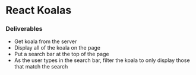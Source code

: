 # React Koalas

### Deliverables
* Get koala from the server
* Display all of the koala on the page
* Put a search bar at the top of the page 
* As the user types in the search bar, filter the koala to only display those that match the search